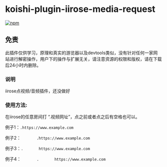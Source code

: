 # koishi-plugin-iirose-media-request

[![npm](https://img.shields.io/npm/v/koishi-plugin-iirose-media-request?style=flat-square)](https://www.npmjs.com/package/koishi-plugin-iirose-media-request)

## 免责
此插件仅供学习，原理和真实的游览器以及devtools类似，没有针对任何一家网站进行解密操作，用户下的操作与扩展无关，请注意资源的权限和版权，请在下载后24小时内删除。

### 说明
iirose点视频/音频插件，还没做好

### 使用方法:
在iirose的任意房间打 “.视频网址”，点之前或者点之后有空格也可以。

例子1：`.https://www.example.com`

例子2：`       .https://www.example.com` 

例子3：`.       https://www.example.com`

例子4：`       .       https://www.example.com`

